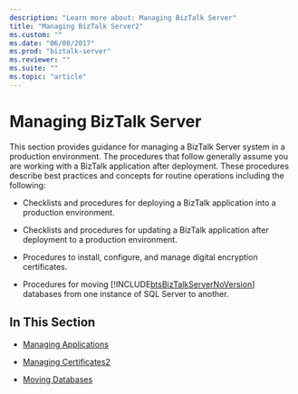 ```yaml
---
description: "Learn more about: Managing BizTalk Server"
title: "Managing BizTalk Server2"
ms.custom: ""
ms.date: "06/08/2017"
ms.prod: "biztalk-server"
ms.reviewer: ""
ms.suite: ""
ms.topic: "article"
---
```

# Managing BizTalk Server
This section provides guidance for managing a BizTalk Server system in a production environment. The procedures that follow generally assume you are working with a BizTalk application after deployment. These procedures describe best practices and concepts for routine operations including the following:  
  
- Checklists and procedures for deploying a BizTalk application into a production environment.  
  
- Checklists and procedures for updating a BizTalk application after deployment to a production environment.  
  
- Procedures to install, configure, and manage digital encryption certificates.  
  
- Procedures for moving [!INCLUDE[btsBizTalkServerNoVersion](../includes/btsbiztalkservernoversion-md.md)] databases from one instance of SQL Server to another.  
  
## In This Section  
  
-   [Managing Applications](../technical-guides/managing-applications.md)  
  
-   [Managing Certificates2](../technical-guides/managing-certificates2.md)  
  
-   [Moving Databases](../technical-guides/moving-databases.md)
